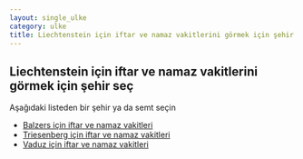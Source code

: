 ```yaml
---
layout: single_ulke
category: ulke
title: Liechtenstein için iftar ve namaz vakitlerini görmek için şehir seç
---
```



## Liechtenstein için iftar ve namaz vakitlerini görmek için şehir seç

Aşağıdaki listeden bir şehir ya da semt seçin


* [Balzers için iftar ve namaz vakitleri](/sehir/Liechtenstein_Balzers)
* [Triesenberg için iftar ve namaz vakitleri](/sehir/Liechtenstein_Triesenberg)
* [Vaduz için iftar ve namaz vakitleri](/sehir/Liechtenstein_Vaduz)
